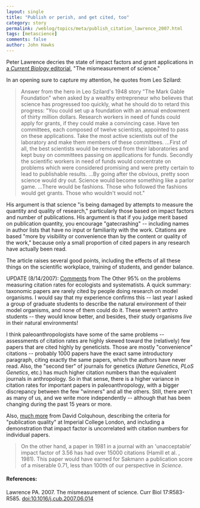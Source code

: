 ```yaml
---
layout: single 
title: "Publish or perish, and get cited, too" 
category: story
permalink: /weblog/topics/meta/publish_citation_lawrence_2007.html
tags: [metascience] 
comments: false 
author: John Hawks 
---
```



<p>
Peter Lawrence decries the state of impact factors and grant applications in <a href="http://dx.doi.org/10.1016/j.cub.2007.06.014">a <i>Current Biology</i> editorial</a>, "The mismeasurement of science." 
</p>

<p>
In an opening sure to capture my attention, he quotes from Leo Szilard: 
</p>

<blockquote>Answer from the hero in Leo Szilard's 1948 story "The Mark Gable Foundation" when asked by a wealthy entrepreneur who believes that science has progressed too quickly, what he should do to retard this progress: "You could set up a foundation with an annual endowment of thirty million dollars. Research workers in need of funds could apply for grants, if they could make a convincing case. Have ten committees, each composed of twelve scientists, appointed to pass on these applications. Take the most active scientists out of the laboratory and make them members of these committees. ...First of all, the best scientists would be removed from their laboratories and kept busy on committees passing on applications for funds. Secondly the scientific workers in need of funds would concentrate on problems which were considered promising and were pretty certain to lead to publishable results. ...By going after the obvious, pretty soon science would dry out. Science would become something like a parlor game. ...There would be fashions. Those who followed the fashions would get grants. Those who wouldn't would not."</blockquote>

<p>
His argument is that science "is being damaged by attempts to measure the quantity and quality of research," particularly those based on impact factors and number of publications. His argument is that if you judge merit based on publication quantity, you encourage "gatecrashing" -- including names in author lists that have no input or familiarity with the work. Citations are based "more by visibility or convenience than by the content or quality of the work," because only a small proportion of cited papers in any research have actually been read. 
</p>

<p>
The article raises several good points, including the effects of all these things on the scientific workplace, training of students, and gender balance. 
</p>

<p>
UPDATE (8/14/2007): <a href="http://other95.blogspot.com/2007/08/how-to-retard-scienctific-progress.html">Comments</a> from The Other 95% on the problems measuring citation rates for ecologists and systematists. A quick summary: taxonomic papers are rarely cited by people doing research on model organisms. I would say that my experience confirms this -- last year I asked a group of graduate students to describe the natural environment of their model organisms, and none of them could do it. These weren't anthro students -- they would know better, and besides, their study organisms <i>live</i> in their natural environments!
</p>

<p>
I think paleoanthropologists have some of the same problems -- assessments of citation rates are highly skewed toward the (relatively) few papers that are cited highly by geneticists. Those are mostly "convenience" citations -- probably 1000 papers have the exact same introductory paragraph, citing exactly the same papers, which the authors have never read. Also, the "second tier" of journals for genetics (<i>Nature Genetics</i>, <i>PLoS Genetics</i>, etc.) has much higher citation numbers than the equivalent journals in anthropology. So in that sense, there is a higher variance in citation rates for important papers in paleoanthropology, with a bigger discrepancy between the few "winners" and all the others. Still, there aren't as many of us, and we write more independently -- although that has been changing during the past 15 years or more. 
</p>

<p>
Also, <a href="http://www.dcscience.net/goodscience/?p=4">much more</a> from David Colquhoun, describing the criteria for "publication quality" at Imperial College London, and including a demonstration that impact factor is uncorrelated with citation numbers for individual papers.
</p>

<blockquote>On the other hand, a paper in 1981 in a journal with an 'unacceptable' impact factor of 3.56 has had over 15000 citations (Hamill et al. , 1981). This paper would have earned for Sakmann a publication score of a miserable 0.71, less than 100th of our perspective in <i>Science</i>.</blockquote>

<h4>References:</h4>

<p class="cite">Lawrence PA. 2007. The mismeasurement of science. Curr Biol 17:R583-R585. <a href="http://dx.doi.org/10.1016/j.cub.2007.06.014">doi:10.1016/j.cub.2007.06.014</a></p>


